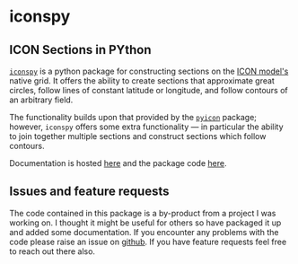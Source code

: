 # iconspy

## ICON Sections in PYthon
[`iconspy`](https://github.com/fraserwg/iconspy) is a python package for constructing sections on the [ICON model's](https://gitlab.dkrz.de/icon/icon-model) native grid.
It offers the ability to create sections that approximate great circles, follow lines of constant latitude or longitude,
and follow contours of an arbitrary field.

The functionality builds upon that provided  by the [`pyicon`](https://gitlab.dkrz.de/m300602/pyicon) package;
however, `iconspy` offers some extra functionality —
in particular the ability to join together multiple sections and construct sections which follow contours.

Documentation is hosted [here](https://fraserwg.github.io/iconspy/) and the package code [here](https://github.com/fraserwg/iconspy).

## Issues and feature requests
The code contained in this package is a by-product from a project I was working on.
I thought it might be useful for others so have packaged it up and added some documentation.
If you encounter any problems with the code please raise an issue on [github](https://github.com/fraserwg/iconspy).
If you have feature requests feel free to reach out there also.
